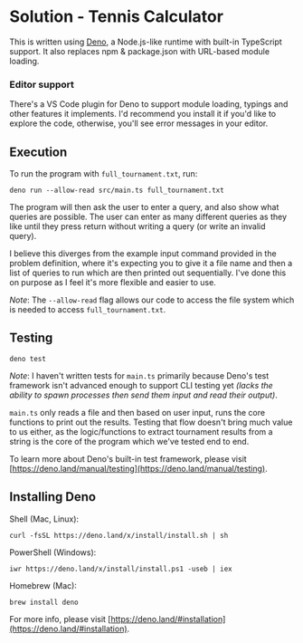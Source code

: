 # Solution - Tennis Calculator

This is written using [Deno](https://deno.land), a Node.js-like runtime with built-in TypeScript support. It also replaces npm & package.json with URL-based module loading.

### Editor support

There's a VS Code plugin for Deno to support module loading, typings and other features it implements. I'd recommend you install it if you'd like to explore the code, otherwise, you'll see error messages in your editor.

## Execution

To run the program with `full_tournament.txt`, run:

```
deno run --allow-read src/main.ts full_tournament.txt
```

The program will then ask the user to enter a query, and also show what queries are possible. The user can enter as many different queries as they like until they press return without writing a query (or write an invalid query).

I believe this diverges from the example input command provided in the problem definition, where it's expecting you to give it a file name and then a list of queries to run which are then printed out sequentially. I've done this on purpose as I feel it's more flexible and easier to use.

_Note_: The `--allow-read` flag allows our code to access the file system which is needed to access `full_tournament.txt`.

## Testing

```
deno test
```

_Note_: I haven't written tests for `main.ts` primarily because Deno's test framework isn't advanced enough to support CLI testing yet _(lacks the ability to spawn processes then send them input and read their output)_.

`main.ts` only reads a file and then based on user input, runs the core functions to print out the results. Testing that flow doesn't bring much value to us either, as the logic/functions to extract tournament results from a string is the core of the program which we've tested end to end.

To learn more about Deno's built-in test framework, please visit [https://deno.land/manual/testing](https://deno.land/manual/testing).

## Installing Deno

Shell (Mac, Linux):

```
curl -fsSL https://deno.land/x/install/install.sh | sh
```

PowerShell (Windows):

```
iwr https://deno.land/x/install/install.ps1 -useb | iex
```

Homebrew (Mac):

```
brew install deno
```

For more info, please visit [https://deno.land/#installation](https://deno.land/#installation).
